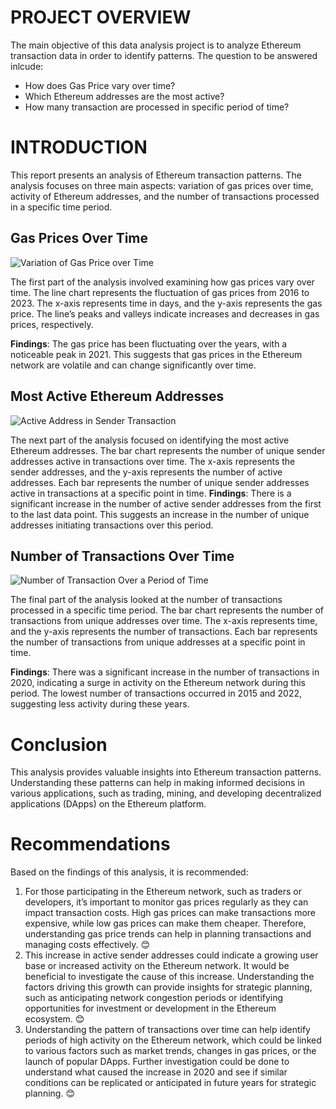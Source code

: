 # PROJECT OVERVIEW
The main objective of this data analysis project is to analyze Ethereum  transaction data in order to identify patterns.
The question to be answered inlcude:
- How does Gas Price vary over time?
- Which Ethereum addresses are the most active?
- How many transaction are processed in specific period of time?
# INTRODUCTION

This report presents an analysis of Ethereum transaction patterns. The analysis focuses on three main aspects: variation of gas prices over time, activity of Ethereum addresses, and the number of transactions processed in a specific time period.

## Gas Prices Over Time
![Variation of Gas Price over Time](https://github.com/vincentakulinda/ON-CHAIN-DATA-ANALYSIS/assets/40827558/45817848-6892-4b92-b86b-178820aa1be4)

The first part of the analysis involved examining how gas prices vary over time. The line chart represents the fluctuation of gas prices from 2016 to 2023. The x-axis represents time in days, and the y-axis represents the gas price. The line’s peaks and valleys indicate increases and decreases in gas prices, respectively.

**Findings**: The gas price has been fluctuating over the years, with a noticeable peak in 2021. This suggests that gas prices in the Ethereum network are volatile and can change significantly over time.
## Most Active Ethereum Addresses
![Active Address in Sender Transaction](https://github.com/vincentakulinda/ON-CHAIN-DATA-ANALYSIS/assets/40827558/579a0f2f-71e0-4130-80c7-d16f71fb1bcd)

The next part of the analysis focused on identifying the most active Ethereum addresses. The bar chart represents the number of unique sender addresses active in transactions over time. The x-axis represents the sender addresses, and the y-axis represents the number of active addresses. Each bar represents the number of unique sender addresses active in transactions at a specific point in time.
**Findings**: There is a significant increase in the number of active sender addresses from the first to the last data point. This suggests an increase in the number of unique addresses initiating transactions over this period.

## Number of Transactions Over Time
![Number of Transaction Over a Period of Time](https://github.com/vincentakulinda/ON-CHAIN-DATA-ANALYSIS/assets/40827558/5e2c6e3f-4b62-41d0-9356-2a3a1f6789a3)

The final part of the analysis looked at the number of transactions processed in a specific time period. The bar chart represents the number of transactions from unique addresses over time. The x-axis represents time, and the y-axis represents the number of transactions. Each bar represents the number of transactions from unique addresses at a specific point in time.

**Findings**: There was a significant increase in the number of transactions in 2020, indicating a surge in activity on the Ethereum network during this period. The lowest number of transactions occurred in 2015 and 2022, suggesting less activity during these years.

# Conclusion
This analysis provides valuable insights into Ethereum transaction patterns. Understanding these patterns can help in making informed decisions in various applications, such as trading, mining, and developing decentralized applications (DApps) on the Ethereum platform.

# Recommendations
Based on the findings of this analysis, it is recommended:

1. For those participating in the Ethereum network, such as traders or developers, it’s important to monitor gas prices regularly as they can impact transaction costs. High gas prices can make transactions more expensive, while low gas prices can make them cheaper. Therefore, understanding gas price trends can help in planning transactions and managing costs effectively. 😊
2. This increase in active sender addresses could indicate a growing user base or increased activity on the Ethereum network. It would be beneficial to investigate the cause of this increase. Understanding the factors driving this growth can provide insights for strategic planning, such as anticipating network congestion periods or identifying opportunities for investment or development in the Ethereum ecosystem. 😊
3. Understanding the pattern of transactions over time can help identify periods of high activity on the Ethereum network, which could be linked to various factors such as market trends, changes in gas prices, or the launch of popular DApps. Further investigation could be done to understand what caused the increase in 2020 and see if similar conditions can be replicated or anticipated in future years for strategic planning. 😊

